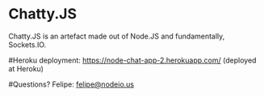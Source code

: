 # Chatty.JS
Chatty.JS is an artefact made out of Node.JS and fundamentally, Sockets.IO.

#Heroku deployment:
https://node-chat-app-2.herokuapp.com/ (deployed at Heroku)

#Questions?
Felipe: felipe@nodeio.us

